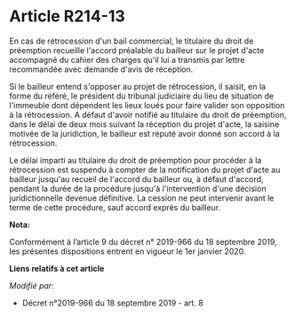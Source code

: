 # Article R214-13

En cas de rétrocession d'un bail commercial, le titulaire du droit de préemption recueille l'accord préalable du bailleur sur
le projet d'acte accompagné du cahier des charges qu'il lui a transmis par lettre recommandée avec demande d'avis de
réception. 

Si le bailleur entend s'opposer au projet de rétrocession, il saisit, en la forme du référé, le président du   tribunal
judiciaire du lieu de situation de l'immeuble dont dépendent les lieux loués pour faire valider son opposition à la
rétrocession. A défaut d'avoir notifié au titulaire du droit de préemption, dans le délai de deux mois suivant la réception
du projet d'acte, la saisine motivée de la juridiction, le bailleur est réputé avoir donné son accord à la rétrocession. 

Le délai imparti au titulaire du droit de préemption pour procéder à la rétrocession est suspendu à compter de la
notification du projet d'acte au bailleur jusqu'au recueil de l'accord du bailleur ou, à défaut d'accord, pendant la durée de
la procédure jusqu'à l'intervention d'une décision juridictionnelle devenue définitive. La cession ne peut intervenir avant
le terme de cette procédure, sauf accord exprès du bailleur.

**Nota:**

Conformément à l’article 9 du décret n° 2019-966 du 18 septembre 2019, les présentes dispositions entrent en vigueur le 1er
janvier 2020.

**Liens relatifs à cet article**

_Modifié par_:

  - Décret n°2019-966 du 18 septembre 2019 - art. 8
